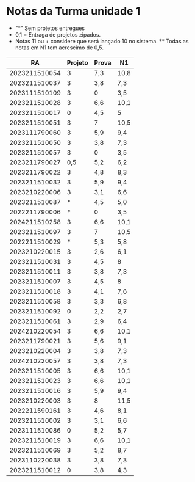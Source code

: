 # Notas da Turma unidade 1

* "*" Sem projetos entregues
* 0,1 = Entraga de projetos zipados.
* Notas 11 ou + considere que será lançado 10 no sistema.
** Todas as notas em N1 tem acrescimo de 0,5. 


| RA            | Projeto | Prova | N1   |
|---------------|---------|-------|------|
| 2023211510054 | 3       | 7,3   | 10,8 |
| 2023211510037 | 3       | 3,8   | 7,3  |
| 2023111510109 | 3       | 0     | 3,5  |
| 2023211510028 | 3       | 6,6   | 10,1 |
| 2023211510017 | 0       | 4,5   | 5    |
| 2023211510051 | 3       | 7     | 10,5 |
| 2023111790060 | 3       | 5,9   | 9,4  |
| 2023211510050 | 3       | 3,8   | 7,3  |
| 2023211510057 | 3       | 0     | 3,5  |
| 2023211790027 | 0,5     | 5,2   | 6,2  |
| 2023211790022 | 3       | 4,8   | 8,3  |
| 2023211510032 | 3       | 5,9   | 9,4  |
| 2023210220006 | 3       | 3,1   | 6,6  |
| 2023211510087 | *       | 4,5   | 5,0  |
| 2022211790006 | *       | 0     | 3,5  |
| 2024211510258 | 3       | 6,6   | 10,1 |
| 2023211510097 | 3       | 7     | 10,5 |
| 2022211510029 | *       | 5,3   | 5,8  |
| 2023210220015 | 3       | 2,6   | 6,1  |
| 2023211510031 | 3       | 4,5   | 8    |
| 2023211510011 | 3       | 3,8   | 7,3  |
| 2023211510007 | 3       | 4,5   | 8    |
| 2023211510018 | 3       | 4,1   | 7,6  |
| 2023211510058 | 3       | 3,3   | 6,8  |
| 2023211510092 | 0       | 2,2   | 2,7  |
| 2023211510061 | 3       | 2,9   | 6,4  |
| 2024210220054 | 3       | 6,6   | 10,1 |
| 2023211790021 | 3       | 5,6   | 9,1  |
| 2023210220004 | 3       | 3,8   | 7,3  |
| 2024210220057 | 3       | 3,8   | 7,3  |
| 2023211510005 | 3       | 6,6   | 10,1 |
| 2023211510023 | 3       | 6,6   | 10,1 |
| 2023211510016 | 3       | 5,9   | 9,4  |
| 2023210220003 | 3       | 8     | 11,5 |
| 2022211590161 | 3       | 4,6   | 8,1  |
| 2023211510002 | 3       | 3,1   | 6,6  |
| 2023111510086 | 0       | 5,2   | 5,7  |
| 2023211510019 | 3       | 6,6   | 10,1 |
| 2023211510069 | 3       | 5,2   | 8,7  |
| 2023110220038 | 3       | 3,8   | 7,3  |
| 2023211510012 | 0       | 3,8   | 4,3  |
